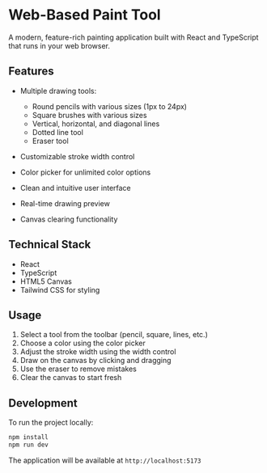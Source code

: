 # Web-Based Paint Tool

A modern, feature-rich painting application built with React and TypeScript that runs in your web browser.

## Features

- Multiple drawing tools:
  - Round pencils with various sizes (1px to 24px)
  - Square brushes with various sizes
  - Vertical, horizontal, and diagonal lines
  - Dotted line tool
  - Eraser tool

- Customizable stroke width control
- Color picker for unlimited color options
- Clean and intuitive user interface
- Real-time drawing preview
- Canvas clearing functionality

## Technical Stack

- React
- TypeScript
- HTML5 Canvas
- Tailwind CSS for styling

## Usage

1. Select a tool from the toolbar (pencil, square, lines, etc.)
2. Choose a color using the color picker
3. Adjust the stroke width using the width control
4. Draw on the canvas by clicking and dragging
5. Use the eraser to remove mistakes
6. Clear the canvas to start fresh

## Development

To run the project locally:

```bash
npm install
npm run dev
```

The application will be available at `http://localhost:5173`
